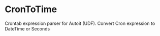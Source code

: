 # CronToTime
Crontab expression parser for Autoit (UDF). Convert Cron expression to DateTime or Seconds

